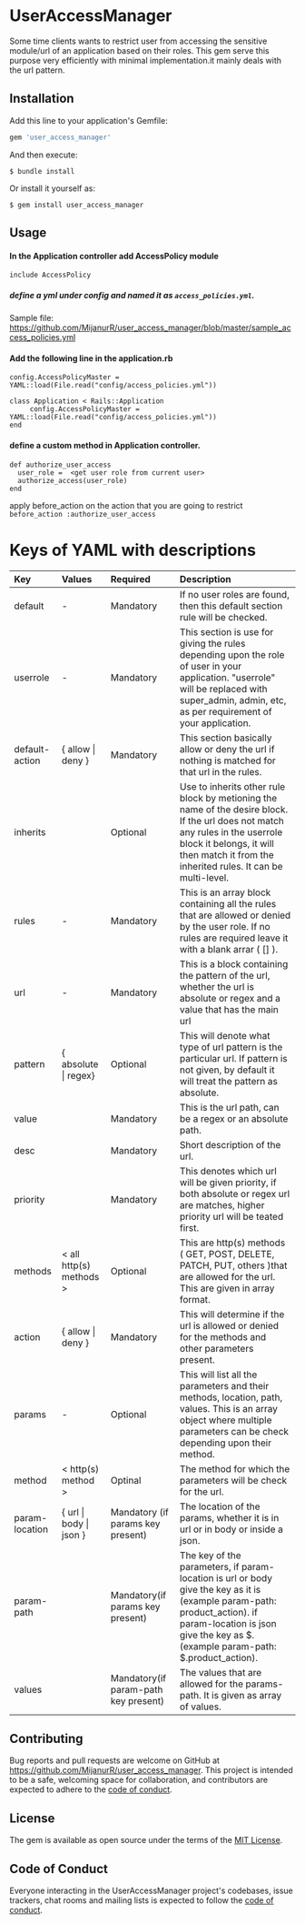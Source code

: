 # UserAccessManager

 Some time clients wants to restrict user from accessing  the sensitive module/url of an application based on their roles. This gem serve this purpose very efficiently with minimal implementation.it mainly deals with the url pattern.

## Installation

Add this line to your application's Gemfile:

```ruby
gem 'user_access_manager'
```

And then execute:

    $ bundle install

Or install it yourself as:

    $ gem install user_access_manager

## Usage

  #### In the Application controller add AccessPolicy  module
  ```include AccessPolicy```
  ##### define a yml under config and named it as ``access_policies.yml``. 
  Sample file:  https://github.com/MijanurR/user_access_manager/blob/master/sample_access_policies.yml
   ####  Add the following line in the application.rb
   ``` config.AccessPolicyMaster = YAML::load(File.read("config/access_policies.yml")) ```
   ``` 
class Application < Rails::Application 
        config.AccessPolicyMaster = YAML::load(File.read("config/access_policies.yml")) 
 end
 ```
  
  #### define a custom method in Application controller.
  ```
  def authorize_user_access
    user_role =  <get user role from current user>  
    authorize_access(user_role)
  end
  
  ```
  
  apply before_action on the action that you are going to restrict
   ``` before_action :authorize_user_access ```
  
  
 # Keys of YAML with descriptions

| Key | Values | Required | Description |
| :--- | :--- | :--- | :--- |
| default |-|Mandatory|If no user roles are found, then this default section rule will be checked. |
| userrole |-|Mandatory|This section is use for giving the rules depending upon the role of user in your application. "userrole" will be replaced with super_admin, admin, etc, as per requirement of your application. |
|default-action|{ allow \| deny }|Mandatory|This section basically allow or deny the url if nothing is matched for that url in the rules.|
|inherits |<other userrole rule block>|Optional|Use to inherits other rule block by metioning the name of the desire block. If the url does not match any rules in the userrole block it belongs, it will then match it from the inherited rules. It can be multi-level.|
|rules |-|Mandatory|This is an array block containing all the rules that are allowed or denied by the user role. If no rules are required leave it with a blank arrar ( [] ).|
|url |-|Mandatory|This is a block containing the pattern of the url, whether the url is absolute or regex and a value that has the main url|
|pattern |{ absolute \| regex}|Optional|This will denote what type of url pattern is the particular url. If pattern is not given, by default it will treat the pattern as absolute.|
|value |<url>|Mandatory|This is the url path, can be a regex or an absolute path.|
|desc |<string>|Mandatory|Short description of the url.|
|priority |<number>|Mandatory|This denotes which url will be given priority, if both absolute or regex url are matches, higher priority url will be teated first.|
|methods |< all http(s) methods >|Optional|This are http(s) methods ( GET, POST, DELETE, PATCH, PUT, others )that are allowed for the url. This are given in array format.|
|action |{ allow \| deny }|Mandatory|This will determine if the url is allowed or denied for the methods and other parameters present. |
|params |-|Optional|This will list all the parameters and their methods, location, path, values.   This is an array object where multiple parameters can be check depending upon their method.|
|method |< http(s) method >|Optinal|The method for which the parameters will be check for the url.|
|param-location |{ url \| body \| json }|Mandatory (if params key present)|The location of the params, whether it is in url or in body or inside a json.|
|param-path |<key of the parameters>|Mandatory(if params key present)|The key of the parameters, if param-location is url or body give the key as it is (example param-path: product_action). if param-location is json give the key as $.<key> (example param-path: $.product_action).|
|values |<value of the parameters>|Mandatory(if param-path key present)|The values that are allowed for the params-path. It is given as array of values.| 
  
  

## Contributing

Bug reports and pull requests are welcome on GitHub at https://github.com/MijanurR/user_access_manager. This project is intended to be a safe, welcoming space for collaboration, and contributors are expected to adhere to the [code of conduct](https://github.com/MijanurR/user_access_manager/blob/master/CODE_OF_CONDUCT.md).


## License

The gem is available as open source under the terms of the [MIT License](https://opensource.org/licenses/MIT).

## Code of Conduct

Everyone interacting in the UserAccessManager project's codebases, issue trackers, chat rooms and mailing lists is expected to follow the [code of conduct](https://github.com/MijanurR/user_access_manager/blob/master/CODE_OF_CONDUCT.md).
